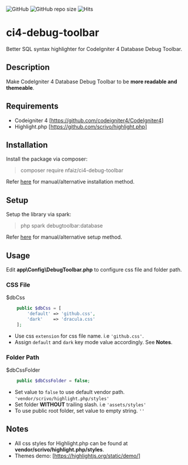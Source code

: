 ![GitHub](https://img.shields.io/github/license/nfaiz/ci4-debug-toolbar)
![GitHub repo size](https://img.shields.io/github/repo-size/nfaiz/ci4-debug-toolbar?label=size)
![Hits](https://hits.seeyoufarm.com/api/count/incr/badge.svg?url=nfaiz/ci4-debug-toolbar)

# ci4-debug-toolbar
Better SQL syntax highlighter for CodeIgniter 4 Database Debug Toolbar.


## Description
Make CodeIgniter 4 Database Debug Toolbar to be **more readable and themeable**.


## Requirements
* Codeigniter 4 [https://github.com/codeigniter4/CodeIgniter4]
* Highlight.php [https://github.com/scrivo/highlight.php]


## Installation
Install the package via composer:

  > composer require nfaiz/ci4-debug-toolbar

Refer [here](docs/MANUAL.md#installation) for manual/alternative installation method.


## Setup
Setup the library via spark:

  > php spark debugtoolbar:database

Refer [here](docs/MANUAL.md#setup) for manual/alternative setup method.


## Usage
Edit **app\Config\DebugToolbar.php** to configure css file and folder path.

### CSS File
$dbCss
```php
    public $dbCss = [
        'default' => 'github.css',
        'dark'    => 'dracula.css'
    ];
```
* Use css `extension` for css file name. i.e `'github.css'`.
* Assign `default` and `dark` key mode value accordingly. See **Notes**.

### Folder Path
$dbCssFolder
```php
    public $dbCssFolder = false;
```
* Set value to `false` to use default vendor path. `'vendor/scrivo/highlight.php/styles'`
* Set folder **WITHOUT** trailing slash. i.e `'assets/styles'`
* To use public root folder, set value to empty string. `''`


## Notes
* All css styles for Highlight.php can be found at **vendor/scrivo/highlight.php/styles**.
* Themes demo: [https://highlightjs.org/static/demo/]
